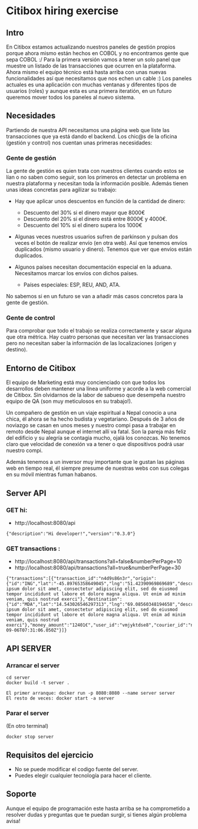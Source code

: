 
Citibox hiring exercise
====================================

## Intro
En Citibox estamos actualizando nuestros paneles de gestión propios porque ahora mismo están hechos en COBOL y no encontramos gente que sepa COBOL :/ Para la primera versión vamos a tener un solo panel que muestre un listado de las transacciones que ocurren en la plataforma. Ahora mismo el equipo técnico está hasta arriba con unas nuevas funcionalidades así que necesitamos que nos echen un cable :)
Los paneles actuales es una aplicación con muchas ventanas y diferentes tipos de usuarios (roles) y aunque esta es una primera iteratión, en un futuro queremos mover todos los paneles al nuevo sistema.

## Necesidades
Partiendo de nuestra API necesitamos una página web que liste las transacciones que ya está dando el backend. Los chic@s de la oficina (gestión y control) nos cuentan unas primeras necesidades:

### Gente de gestión

La gente de gestión es quien trata con nuestros clientes cuando estos se lían o no saben como seguir, son los primeros en detectar un problema en nuestra plataforma y necesitan toda la información posible. Además tienen unas ideas concretas para agilizar su trabajo:

- Hay que aplicar unos descuentos en función de la cantidad de dinero:
    - Descuento del 30% si el dinero mayor que 8000€
    - Descuento del 20% si el dinero está entre 8000€ y 4000€.
    - Descuento del 10% si el dinero supera los 1000€

- Algunas veces nuestros usuarios sufren de parkinson y pulsan dos veces el botón de realizar envío (en otra web). Así que tenemos envíos duplicados (mismo usuario y dinero). Tenemos que ver que envíos están duplicados.

- Algunos países necesitan documentación especial en la aduana. Necesitamos marcar los envíos con dichos países.
    - Países especiales: ESP, REU, AND, ATA.

No sabemos si en un futuro se van a añadir más casos concretos para la gente de gestión.

### Gente de control
Para comprobar que todo el trabajo se realiza correctamente y sacar alguna que otra métrica. Hay cuatro personas que necesitan ver las transacciones pero no necesitan saber la información de las localizaciones (origen y destino).

## Entorno de Citibox

El equipo de Marketing está muy concienciado con que todos los desarrollos deben mantener una línea uniforme y acorde a la web comercial de Citibox. Sin olvidarnos de la labor de sabueso que desempeña nuestro equipo de QA (son muy meticulosos en su trabajo!).

Un compañero de gestión en un viaje espiritual a Nepal conocio a una chica, él ahora se ha hecho budista y vegetariano. Después de 3 años de noviazgo se casan en unos meses y nuestro compi pasa a trabajar en remoto desde Nepal aunque el internet allí va fatal. Son la pareja más feliz del edificio y su alegría se contagia mucho, ojalá los conozcas. No tenemos claro que velocidad de conexión va a tener o que dispositivos podrá usar nuestro compi.

Además tenemos a un inversor muy importante que le gustan las páginas web en tiempo real, él siempre presume de nuestras webs con sus colegas en su móvil mientras fuman habanos.

## Server API 
### GET hi:
- http://localhost:8080/api
```
{"description":"Hi developer!","version":"0.3.0"}
```

### GET transactions :
- http://localhost:8080/api/transactions?all=false&numberPerPage=10
- http://localhost:8080/api/transactions?all=true&numberPerPage=30
```
{"transactions":[{"transaction_id":"n4d9s86n3r","origin":{"id":"ING","lat":"-45.89765358649045","lng":"51.42390969869689","description":"Lorem ipsum dolor sit amet, consectetur adipiscing elit, sed do eiusmod tempor incididunt ut labore et dolore magna aliqua. Ut enim ad minim veniam, quis nostrud exerci"},"destination":{"id":"MDA","lat":"14.543026546297313","lng":"69.08560348194658","description":"Lorem ipsum dolor sit amet, consectetur adipiscing elit, sed do eiusmod tempor incididunt ut labore et dolore magna aliqua. Ut enim ad minim veniam, quis nostrud exerci"},"money_amount":"12401€","user_id":"vmjyktdse8","courier_id":"nhsl9mf","new_user":"no","created_at":"2016-09-06T07:31:06.050Z"}]}
```

## API SERVER

### Arrancar el server

```
cd server
docker build -t server .

El primer arranque: docker run -p 8080:8080 --name server server
El resto de veces: docker start -a server
```

### Parar el server
(En otro terminal)
```
docker stop server
```

## Requisitos del ejercicio
- No se puede modificar el codigo fuente del server.
- Puedes elegir cualquier tecnología para hacer el cliente.

## Soporte
Aunque el equipo de programación este hasta arriba se ha comprometido a resolver dudas y preguntas que te puedan surgir, si tienes algún problema avisa!
